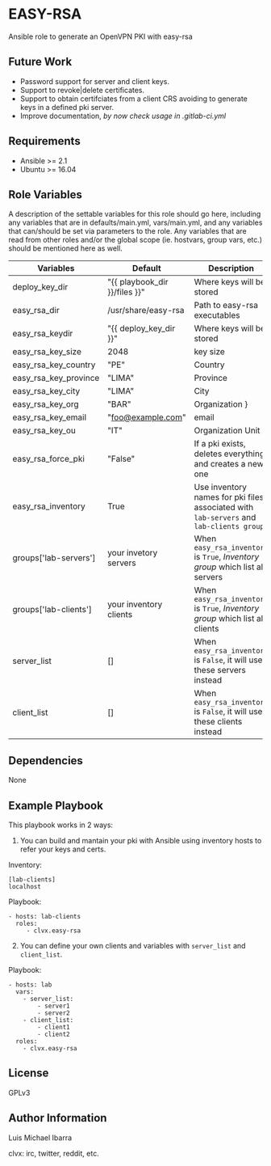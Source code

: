 EASY-RSA
=========

Ansible role to generate an OpenVPN PKI with easy-rsa

Future Work
-----------

- Password support for server and client keys.
- Support to revoke|delete certificates. 
- Support to obtain certifciates from a client CRS avoiding to generate keys in 
a defined pki server.
- Improve documentation, *by now check usage in .gitlab-ci.yml*

Requirements
------------

- Ansible >= 2.1
- Ubuntu >= 16.04

Role Variables
--------------

A description of the settable variables for this role should go here, including any variables that are in defaults/main.yml, vars/main.yml, and any variables that can/should be set via parameters to the role. Any variables that are read from other roles and/or the global scope (ie. hostvars, group vars, etc.) should be mentioned here as well.

| Variables | Default | Description |
|---------------|--------------------|-----------------|
| deploy_key_dir |  "{{ playbook_dir }}/files }}" |  Where keys will be stored |
| easy_rsa_dir |  /usr/share/easy-rsa | Path to easy-rsa executables |
| easy_rsa_keydir |  "{{ deploy_key_dir }}" | Where keys will be stored |
| easy_rsa_key_size |  2048 | key size |
| easy_rsa_key_country |  "PE" | Country |
| easy_rsa_key_province |  "LIMA" | Province |
| easy_rsa_key_city |  "LIMA" | City |
| easy_rsa_key_org |  "BAR" | Organization }
| easy_rsa_key_email |  "foo@example.com" | email |
| easy_rsa_key_ou |  "IT" | Organization Unit |
| easy_rsa_force_pki |  "False" | If a pki exists, deletes everything and creates a new one |
| easy_rsa_inventory |  True | Use inventory names for pki files associated with `lab-servers` and `lab-clients group` |
| groups['lab-servers'] | your invetory servers  | When `easy_rsa_inventory` is `True`, *Inventory group* which list all servers | 
| groups['lab-clients'] | your inventory clients  | When `easy_rsa_inventory` is `True`, *Inventory group* which list all clients | 
| server_list |  [] | When `easy_rsa_inventory` is `False`, it will use these servers instead | 
| client_list |  [] | When `easy_rsa_inventory` is `False`, it will use these clients instead | 

Dependencies
------------

None

Example Playbook
----------------

This playbook works in 2 ways:

1. You can build and mantain your pki with Ansible using inventory hosts to refer your keys and certs.

Inventory:

    [lab-clients]
    localhost

Playbook:

    - hosts: lab-clients
      roles:
         - clvx.easy-rsa

2. You can define your own clients and variables with `server_list` and `client_list`.

Playbook:

    - hosts: lab
      vars:
        - server_list:
            - server1
            - server2
        - client_list:
            - client1
            - client2
      roles:
        - clvx.easy-rsa

License
-------

GPLv3

Author Information
------------------

Luis Michael Ibarra

clvx: irc, twitter, reddit, etc.
